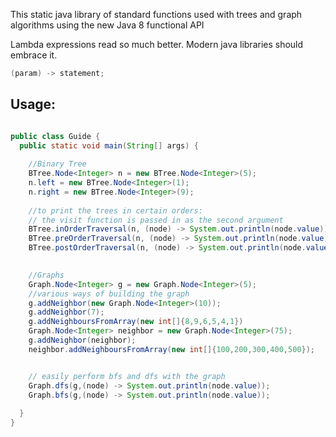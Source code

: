 This static java library of standard functions used with trees and graph algorithms using the new Java 8 functional API



Lambda expressions read so much better. Modern java libraries should embrace it.
```java
(param) -> statement;
```

## Usage:
```java

public class Guide {
  public static void main(String[] args) {
    
    //Binary Tree
    BTree.Node<Integer> n = new BTree.Node<Integer>(5);
    n.left = new BTree.Node<Integer>(1);
    n.right = new BTree.Node<Integer>(9);
    
    //to print the trees in certain orders:
    // the visit function is passed in as the second argument
    BTree.inOrderTraversal(n, (node) -> System.out.println(node.value));
    BTree.preOrderTraversal(n, (node) -> System.out.println(node.value));
    BTree.postOrderTraversal(n, (node) -> System.out.println(node.value));
    

    //Graphs
    Graph.Node<Integer> g = new Graph.Node<Integer>(5);
    //various ways of building the graph
    g.addNeighbor(new Graph.Node<Integer>(10));
    g.addNeighbor(7);
    g.addNeighboursFromArray(new int[]{8,9,6,5,4,1})
    Graph.Node<Integer> neighbor = new Graph.Node<Integer>(75);
    g.addNeighbor(neighbor);
    neighbor.addNeighboursFromArray(new int[]{100,200,300,400,500});


    // easily perform bfs and dfs with the graph
    Graph.dfs(g,(node) -> System.out.println(node.value));
    Graph.bfs(g,(node) -> System.out.println(node.value));
    
  }
}


```
